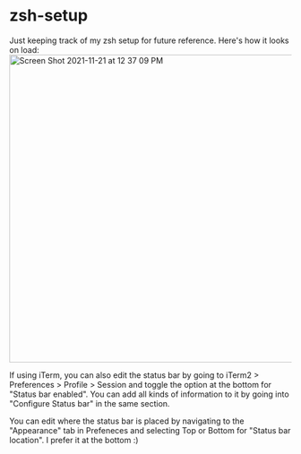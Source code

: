 # zsh-setup
Just keeping track of my zsh setup for future reference. Here's how it looks on load:
<img width="550" alt="Screen Shot 2021-11-21 at 12 37 09 PM" src="https://user-images.githubusercontent.com/33770832/142772884-1b6ef862-f01e-4acb-a947-bf3d76093fee.png">

If using iTerm, you can also edit the status bar by going to iTerm2 > Preferences > Profile > Session and toggle the option at the bottom for "Status bar enabled". You can add all kinds of information to it by going into "Configure Status bar" in the same section.

You can edit where the status bar is placed by navigating to the "Appearance" tab in Prefeneces and selecting Top or Bottom for "Status bar location". I prefer it at the bottom :)
